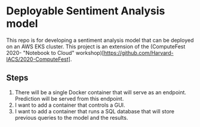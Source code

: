 # Deployable Sentiment Analysis model

This repo is for developing a sentiment analysis model that can be deployed on an AWS EKS cluster. 
This project is an extension of the (ComputeFest 2020- "Notebook to Cloud" workshop)[https://github.com/Harvard-IACS/2020-ComputeFest].

## Steps
1. There will be a single Docker container that will serve as an endpoint. Prediction will be served from this endpoint.
2. I want to add a container that controls a GUI.
3. I want to add a container that runs a SQL database that will store previous queries to the model and the results.

